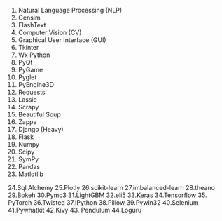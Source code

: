 1.	Natural Language Processing (NLP)
2.	Gensim
3.	FlashText
4.	Computer Vision (CV)
5.	Graphical User Interface (GUI)
6.	Tkinter
7.	Wx Python
8.	PyQt
9.	PyGame
10.	Pyglet
11.	PyEngine3D
12.	Requests
13.	Lassie
14.	Scrapy
15.	Beautiful Soup
16.	Zappa
17.	Django (Heavy)
18.	Flask
19.	Numpy
20.	Scipy
21.	SymPy
22.	Pandas
23.	Matlotlib

24.Sql Alchemy
25.Plotly
26.scikit-learn
27.imbalanced-learn
28.theano
29.Bokeh
30.Pymc3
31.LightGBM
32.eli5
33.Keras
34.Tensorflow
35. PyTorch
36.Twisted
37.IPython
38.Pillow
39.Pywin32
40.Selenium
41.Pywhatkit
42.Kivy
43. Pendulum
44.Loguru
